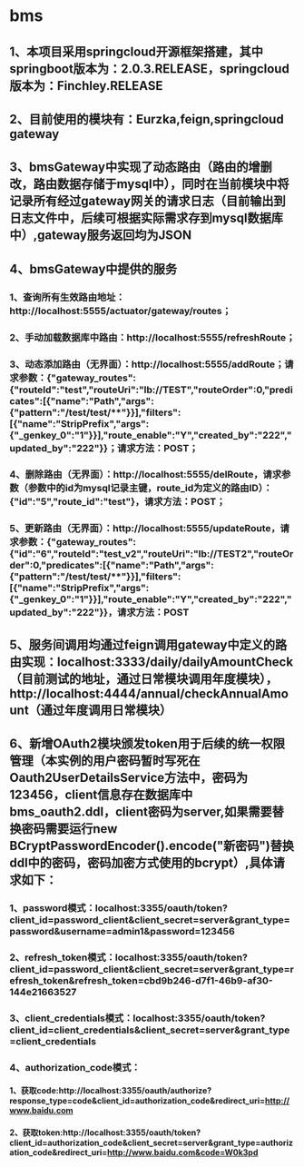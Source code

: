 # bms
## 1、本项目采用springcloud开源框架搭建，其中springboot版本为：2.0.3.RELEASE，springcloud版本为：Finchley.RELEASE
## 2、目前使用的模块有：Eurzka,feign,springcloud gateway
## 3、bmsGateway中实现了动态路由（路由的增删改，路由数据存储于mysql中），同时在当前模块中将记录所有经过gateway网关的请求日志（目前输出到日志文件中，后续可根据实际需求存到mysql数据库中）,gateway服务返回均为JSON
## 4、bmsGateway中提供的服务
### 1、查询所有生效路由地址：http://localhost:5555/actuator/gateway/routes；
### 2、手动加载数据库中路由：http://localhost:5555/refreshRoute；
### 3、动态添加路由（无界面）：http://localhost:5555/addRoute；请求参数：{"gateway_routes":{"routeId":"test","routeUri":"lb://TEST","routeOrder":0,"predicates":[{"name":"Path","args":{"pattern":"/test/test/**"}}],"filters":[{"name":"StripPrefix","args":{"_genkey_0":"1"}}],"route_enable":"Y","created_by":"222","updated_by":"222"}}；请求方法：POST；
### 4、删除路由（无界面）：http://localhost:5555/delRoute，请求参数（参数中的id为mysql记录主键，route_id为定义的路由ID）：{"id":"5","route_id":"test"}，请求方法：POST；
### 5、更新路由（无界面）：http://localhost:5555/updateRoute，请求参数：{"gateway_routes":{"id":"6","routeId":"test_v2","routeUri":"lb://TEST2","routeOrder":0,"predicates":[{"name":"Path","args":{"pattern":"/test/test/**"}}],"filters":[{"name":"StripPrefix","args":{"_genkey_0":"1"}}],"route_enable":"Y","created_by":"222","updated_by":"222"}}，请求方法：POST
## 5、服务间调用均通过feign调用gateway中定义的路由实现：localhost:3333/daily/dailyAmountCheck（目前测试的地址，通过日常模块调用年度模块），http://localhost:4444/annual/checkAnnualAmount（通过年度调用日常模块）
## 6、新增OAuth2模块颁发token用于后续的统一权限管理（本实例的用户密码暂时写死在Oauth2UserDetailsService方法中，密码为123456，client信息存在数据库中bms_oauth2.ddl，client密码为server,如果需要替换密码需要运行new BCryptPasswordEncoder().encode("新密码")替换ddl中的密码，密码加密方式使用的bcrypt）,具体请求如下：
### 1、password模式：localhost:3355/oauth/token?client_id=password_client&client_secret=server&grant_type=password&username=admin1&password=123456
### 2、refresh_token模式：localhost:3355/oauth/token?client_id=password_client&client_secret=server&grant_type=refresh_token&refresh_token=cbd9b246-d7f1-46b9-af30-144e21663527
### 3、client_credentials模式：localhost:3355/oauth/token?client_id=client_credentials&client_secret=server&grant_type=client_credentials
### 4、authorization_code模式：
#### 1、获取code:http://localhost:3355/oauth/authorize?response_type=code&client_id=authorization_code&redirect_uri=http://www.baidu.com
#### 2、获取token:http://localhost:3355/oauth/token?client_id=authorization_code&client_secret=server&grant_type=authorization_code&redirect_uri=http://www.baidu.com&code=W0k3pd